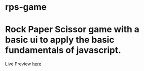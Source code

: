 # rps-game

# Rock Paper Scissor game with a basic ui to apply the basic fundamentals of javascript.
Live Preview [here](https://paar8.github.io/rps-game/)